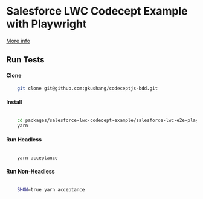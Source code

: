 # Salesforce LWC Codecept Example with Playwright

[More info ](http://localhost:8846/05-01-salesforce-lwc/1-salesforce-lighting-web-components-playwright/)

## Run Tests

#### Clone

```bash
    git clone git@github.com:gkushang/codeceptjs-bdd.git
```

#### Install

```bash

    cd packages/salesforce-lwc-codecept-example/salesforce-lwc-e2e-playwright
    yarn

```

#### Run Headless

```bash

    yarn acceptance

```

#### Run Non-Headless

```bash

    SHOW=true yarn acceptance

```
